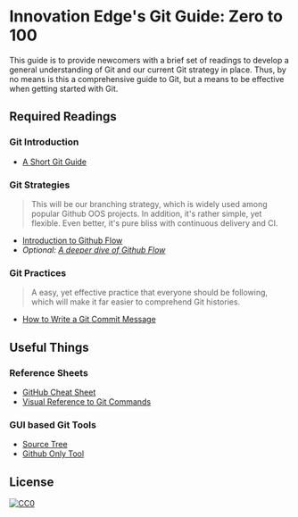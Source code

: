 # Innovation Edge's Git Guide: Zero to 100

This guide is to provide newcomers with a brief set of readings to develop a general understanding of Git and our current Git strategy in place.
Thus, by no means is this a comprehensive guide to Git, but a means to be effective when getting started with Git.

## Required Readings
### Git Introduction
- [A Short Git Guide](http://rogerdudler.github.io/git-guide/)

### Git Strategies
> This will be our branching strategy, which is widely used among popular Github OOS projects. In addition, it's rather simple, yet flexible. Even better, it's pure bliss with continuous delivery and CI.

- [Introduction to Github Flow](https://guides.github.com/introduction/flow/)
- *Optional: [A deeper dive of Github Flow](http://scottchacon.com/2011/08/31/github-flow.html)*

### Git Practices
> A easy, yet effective practice that everyone should be following, which will make it far easier to comprehend Git histories.

- [How to Write a Git Commit Message](https://chris.beams.io/posts/git-commit/)

## Useful Things
### Reference Sheets
- [GitHub Cheat Sheet](https://github.com/tiimgreen/github-cheat-sheet)
- [Visual Reference to Git Commands](http://marklodato.github.io/visual-git-guide/index-en.html)

### GUI based Git Tools
- [Source Tree](https://www.sourcetreeapp.com/)
- [Github Only Tool](https://desktop.github.com/)

## License
[![CC0](http://mirrors.creativecommons.org/presskit/buttons/88x31/svg/cc-zero.svg)](https://creativecommons.org/publicdomain/zero/1.0/)
